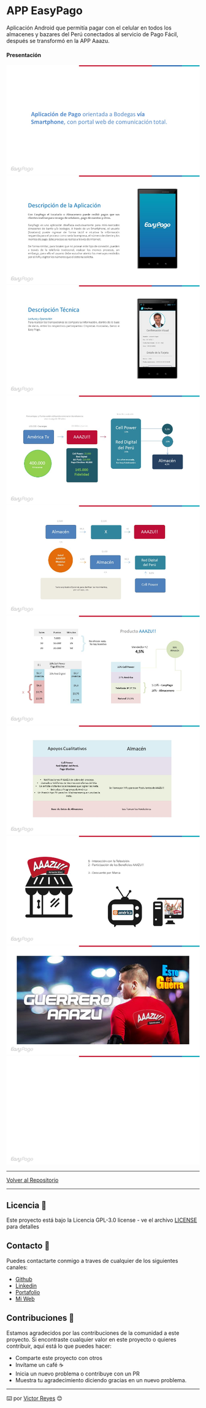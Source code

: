 # APP EasyPago
Aplicación Android que permitía pagar con el celular en todos los almacenes y bazares del Perú conectados al servicio de Pago Fácil, después se transformó en la APP Aaazu.

#### Presentación
<img src='https://raw.githubusercontent.com/tenshi98/Trabajo_Imagenes/main/APP%20EasyPago/src/Diapositiva2.JPG' />
<img src='https://raw.githubusercontent.com/tenshi98/Trabajo_Imagenes/main/APP%20EasyPago/src/Diapositiva3.JPG' />
<img src='https://raw.githubusercontent.com/tenshi98/Trabajo_Imagenes/main/APP%20EasyPago/src/Diapositiva4.JPG' />
<img src='https://raw.githubusercontent.com/tenshi98/Trabajo_Imagenes/main/APP%20EasyPago/src/Diapositiva5.JPG' />
<img src='https://raw.githubusercontent.com/tenshi98/Trabajo_Imagenes/main/APP%20EasyPago/src/Diapositiva6.JPG' />
<img src='https://raw.githubusercontent.com/tenshi98/Trabajo_Imagenes/main/APP%20EasyPago/src/Diapositiva7.JPG' />
<img src='https://raw.githubusercontent.com/tenshi98/Trabajo_Imagenes/main/APP%20EasyPago/src/Diapositiva8.JPG' />
<img src='https://raw.githubusercontent.com/tenshi98/Trabajo_Imagenes/main/APP%20EasyPago/src/Diapositiva9.JPG' />
<img src='https://raw.githubusercontent.com/tenshi98/Trabajo_Imagenes/main/APP%20EasyPago/src/Diapositiva10.JPG' />
<img src='https://raw.githubusercontent.com/tenshi98/Trabajo_Imagenes/main/APP%20EasyPago/src/Diapositiva11.JPG' />

---

[Volver al Repositorio](https://github.com/tenshi98/Trabajo_Imagenes/)

---

## Licencia 📄
Este proyecto está bajo la Licencia GPL-3.0 license - ve el archivo [LICENSE](LICENSE) para detalles

## Contacto 📖
Puedes contactarte conmigo a traves de cualquier de los siguientes canales:
- [Github](https://github.com/tenshi98)
- [Linkedin](https://www.linkedin.com/in/victor-reyes-galvez/)
- [Portafolio](https://tenshi98.github.io/portafolio/)
- [Mi Web](https://web.digitalcreations.cl/)

## Contribuciones 🎁
Estamos agradecidos por las contribuciones de la comunidad a este proyecto. Si encontraste cualquier valor en este proyecto o quieres contribuir, aquí está lo que puedes hacer:

- Comparte este proyecto con otros
- Invítame un café ☕
- Inicia un nuevo problema o contribuye con un PR
- Muestra tu agradecimiento diciendo gracias en un nuevo problema.

---

⌨️ por [Victor Reyes](https://github.com/tenshi98) 😊